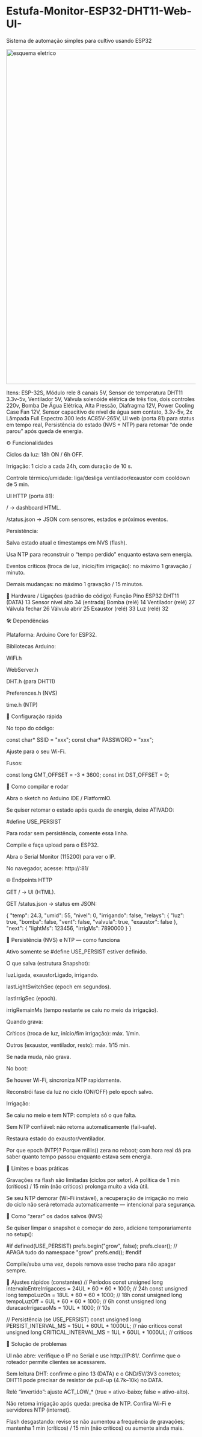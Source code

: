 # Estufa-Monitor-ESP32-DHT11-Web-UI-
Sistema de automação simples para cultivo usando ESP32

<img width="1088" height="889" alt="esquema eletrico" src="https://github.com/user-attachments/assets/e713ff0c-2f34-4d9e-8528-11f5400b55d1" />

Itens:
ESP-32S, 
Módulo rele 8 canais 5V, 
Sensor de temperatura DHT11 3.3v-5v, 
Ventilador 5V, 
Válvula solenóide elétrica de três fios, dois controles 220v, 
Bomba De Água Elétrica, Alta Pressão, Diafragma 12V, 
Power Cooling Case Fan 12V, 
Sensor capacitivo de nível de água sem contato, 3.3v-5v, 
2x Lâmpada Full Espectro 300 leds AC85V-265V, 
UI web (porta 81) para status em tempo real, 
Persistência do estado (NVS + NTP) para retomar “de onde parou” após queda de energia.

⚙️ Funcionalidades

Ciclos da luz: 18h ON / 6h OFF.

Irrigação: 1 ciclo a cada 24h, com duração de 10 s.

Controle térmico/umidade: liga/desliga ventilador/exaustor com cooldown de 5 min.

UI HTTP (porta 81):

/ → dashboard HTML.

/status.json → JSON com sensores, estados e próximos eventos.

Persistência:

Salva estado atual e timestamps em NVS (flash).

Usa NTP para reconstruir o “tempo perdido” enquanto estava sem energia.

Eventos críticos (troca de luz, início/fim irrigação): no máximo 1 gravação / minuto.

Demais mudanças: no máximo 1 gravação / 15 minutos.

🧩 Hardware / Ligações (padrão do código) Função Pino ESP32 DHT11 (DATA) 13 Sensor nível alto 34 (entrada) Bomba (relé) 14 Ventilador (relé) 27 Válvula fechar 26 Válvula abrir 25 Exaustor (relé) 33 Luz (relé) 32

🛠️ Dependências

Plataforma: Arduino Core for ESP32.

Bibliotecas Arduino:

WiFi.h

WebServer.h

DHT.h (para DHT11)

Preferences.h (NVS)

time.h (NTP)

🔧 Configuração rápida

No topo do código:

const char* SSID = "xxx"; const char* PASSWORD = "xxx";

Ajuste para o seu Wi-Fi.

Fusos:

const long GMT_OFFSET = -3 * 3600; const int DST_OFFSET = 0;

🧪 Como compilar e rodar

Abra o sketch no Arduino IDE / PlatformIO.

Se quiser retomar o estado após queda de energia, deixe ATIVADO:

#define USE_PERSIST

Para rodar sem persistência, comente essa linha.

Compile e faça upload para o ESP32.

Abra o Serial Monitor (115200) para ver o IP.

No navegador, acesse: http://:81/

🌐 Endpoints HTTP

GET / → UI (HTML).

GET /status.json → status em JSON:

{ "temp": 24.3, "umid": 55, "nivel": 0, "irrigando": false, "relays": { "luz": true, "bomba": false, "vent": false, "valvula": true, "exaustor": false }, "next": { "lightMs": 123456, "irrigMs": 7890000 } }

💾 Persistência (NVS) e NTP — como funciona

Ativo somente se #define USE_PERSIST estiver definido.

O que salva (estrutura Snapshot):

luzLigada, exaustorLigado, irrigando.

lastLightSwitchSec (epoch em segundos).

lastIrrigSec (epoch).

irrigRemainMs (tempo restante se caiu no meio da irrigação).

Quando grava:

Críticos (troca de luz, início/fim irrigação): máx. 1/min.

Outros (exaustor, ventilador, resto): máx. 1/15 min.

Se nada muda, não grava.

No boot:

Se houver Wi-Fi, sincroniza NTP rapidamente.

Reconstrói fase da luz no ciclo (ON/OFF) pelo epoch salvo.

Irrigação:

Se caiu no meio e tem NTP: completa só o que falta.

Sem NTP confiável: não retoma automaticamente (fail-safe).

Restaura estado do exaustor/ventilador.

Por que epoch (NTP)? Porque millis() zera no reboot; com hora real dá pra saber quanto tempo passou enquanto estava sem energia.

🔐 Limites e boas práticas

Gravações na flash são limitadas (ciclos por setor). A política de 1 min (críticos) / 15 min (não críticos) prolonga muito a vida útil.

Se seu NTP demorar (Wi-Fi instável), a recuperação de irrigação no meio do ciclo não será retomada automaticamente — intencional para segurança.

🧹 Como “zerar” os dados salvos (NVS)

Se quiser limpar o snapshot e começar do zero, adicione temporariamente no setup():

#if defined(USE_PERSIST) prefs.begin("grow", false); prefs.clear(); // APAGA tudo do namespace "grow" prefs.end(); #endif

Compile/suba uma vez, depois remova esse trecho para não apagar sempre.

🔧 Ajustes rápidos (constantes) // Períodos const unsigned long intervaloEntreIrrigacoes = 24UL * 60 * 60 * 1000; // 24h const unsigned long tempoLuzOn = 18UL * 60 * 60 * 1000; // 18h const unsigned long tempoLuzOff = 6UL * 60 * 60 * 1000; // 6h const unsigned long duracaoIrrigacaoMs = 10UL * 1000; // 10s

// Persistência (se USE_PERSIST) const unsigned long PERSIST_INTERVAL_MS = 15UL * 60UL * 1000UL; // não críticos const unsigned long CRITICAL_INTERVAL_MS = 1UL * 60UL * 1000UL; // críticos

🧭 Solução de problemas

UI não abre: verifique o IP no Serial e use http://IP:81/. Confirme que o roteador permite clientes se acessarem.

Sem leitura DHT: confirme o pino 13 (DATA) e o GND/5V/3V3 corretos; DHT11 pode precisar de resistor de pull-up (4.7k–10k) no DATA.

Relé “invertido”: ajuste ACT_LOW_* (true = ativo-baixo; false = ativo-alto).

Não retoma irrigação após queda: precisa de NTP. Confira Wi-Fi e servidores NTP (internet).

Flash desgastando: revise se não aumentou a frequência de gravações; mantenha 1 min (críticos) / 15 min (não críticos) ou aumente ainda mais.
